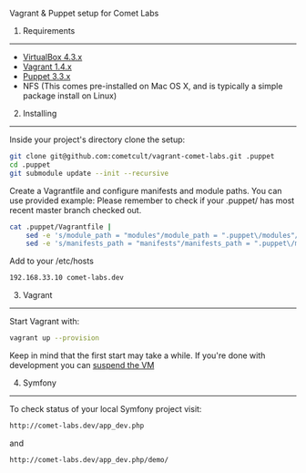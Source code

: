 Vagrant & Puppet setup for Comet Labs

1) Requirements
---------------
* [VirtualBox 4.3.x](https://www.virtualbox.org/wiki/Downloads)
* [Vagrant 1.4.x](http://vagrantup.com/)
* [Puppet 3.3.x](http://docs.puppetlabs.com/guides/installation.html)
* NFS (This comes pre-installed on Mac OS X, and is typically a simple package install on Linux)


2) Installing
-------------

Inside your project's directory clone the setup:

```bash
git clone git@github.com:cometcult/vagrant-comet-labs.git .puppet
cd .puppet
git submodule update --init --recursive
```

Create a Vagrantfile and configure manifests and module paths. You can use provided example:
Please remember to check if your .puppet/ has most recent master branch checked out.

```bash
cat .puppet/Vagrantfile |
    sed -e 's/module_path = "modules"/module_path = ".puppet\/modules"/g' |
    sed -e 's/manifests_path = "manifests"/manifests_path = ".puppet\/manifests"/g' > Vagrantfile
```

Add to your /etc/hosts

```bash
192.168.33.10 comet-labs.dev
```

3) Vagrant
----------

Start Vagrant with:
```bash
vagrant up --provision
```
Keep in mind that the first start may take a while. If you're done with development you can [suspend the VM](http://docs.vagrantup.com/v2/getting-started/teardown.html)

4) Symfony
----------

To check status of your local Symfony project visit:

```bash
http://comet-labs.dev/app_dev.php
```
and

```bash
http://comet-labs.dev/app_dev.php/demo/
```

